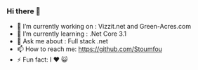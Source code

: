 ### Hi there 👋
- 🔭 I’m currently working on : Vizzit.net and Green-Acres.com
- 🌱 I’m currently learning : .Net Core 3.1
- 💬 Ask me about : Full stack .net
- 📫 How to reach me: https://github.com/Stoumfou
- ⚡ Fun fact: I ❤️ :smiley_cat:
